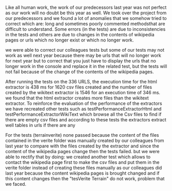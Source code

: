 Like all human work, the work of our predecessors last year was not perfect as our work will no doubt be this year as well.
We took over the project from our predecessors and we found a lot of anomalies that we somehow tried to correct which are:
long and sometimes poorly commented methodsthat are difficult to understand.
Some errors (in the tests) are due to inconsistencies in the tests and others are due to changes in the contents of wikipedia pages or urls which no longer exist or which no longer work.

we were able to correct our colleagues tests but some of our tests may not work as well next year because there may be urls that will no longer work for next year but to correct that you just have to display the urls that no longer work in the console and replace it in the related test,  but the tests will not fail because of the change of the contents of the wikipedia pages.

After running the tests on the 336 URLS, the execution time for the html extractor is 438 ms for 1620  csv files created and
the number of files created by the wikitext extractor is 1546  for an execution time of 346 ms.
we found that the html extractor creates more files than the wikitext extractor.
To reinforce the evaluation of the performance of the extractors we have recreated other tests such as testPerformanceExtractorHtml and testPerformanceExtractorWikiText which browse all the Csv files to find if there are empty csv files and according to these tests the extractors extract well tables in urls if there are any

For the tests (terrainverite) none passed because the content of the files contained in the verite folder was manually created by our colleagues from last year to compare with the files created by the extractor and since the content of the wikipedia pages change then the tests failed.
but we were able to rectify that by doing:
we created another test which allows to contact the wikipedia page first to make the csv files
and put them in the verite folder instead of creating these files manually as our colleagues did 
last year because the content wikipedia pages is brought changed and if this content changes then the "tesVerite Terrain" do not work, problem that we faced.